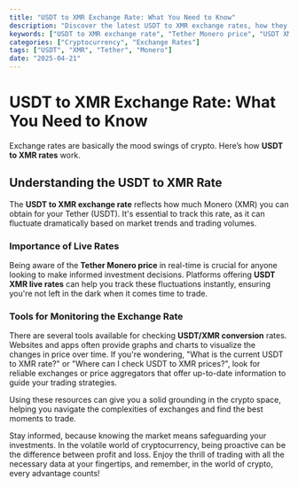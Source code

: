 ```yaml
---
title: "USDT to XMR Exchange Rate: What You Need to Know"
description: "Discover the latest USDT to XMR exchange rates, how they fluctuate, and where to find accurate price information."
keywords: ["USDT to XMR exchange rate", "Tether Monero price", "USDT XMR live rate"]
categories: ["Cryptocurrency", "Exchange Rates"]
tags: ["USDT", "XMR", "Tether", "Monero"]
date: "2025-04-21"
---
```


# USDT to XMR Exchange Rate: What You Need to Know

Exchange rates are basically the mood swings of crypto. Here’s how **USDT to XMR rates** work.

## Understanding the USDT to XMR Rate

The **USDT to XMR exchange rate** reflects how much Monero (XMR) you can obtain for your Tether (USDT). It's essential to track this rate, as it can fluctuate dramatically based on market trends and trading volumes. 

### Importance of Live Rates

Being aware of the **Tether Monero price** in real-time is crucial for anyone looking to make informed investment decisions. Platforms offering **USDT XMR live rates** can help you track these fluctuations instantly, ensuring you're not left in the dark when it comes time to trade.

### Tools for Monitoring the Exchange Rate

There are several tools available for checking **USDT/XMR conversion** rates. Websites and apps often provide graphs and charts to visualize the changes in price over time. If you're wondering, "What is the current USDT to XMR rate?" or "Where can I check USDT to XMR prices?", look for reliable exchanges or price aggregators that offer up-to-date information to guide your trading strategies.

Using these resources can give you a solid grounding in the crypto space, helping you navigate the complexities of exchanges and find the best moments to trade. 

Stay informed, because knowing the market means safeguarding your investments. In the volatile world of cryptocurrency, being proactive can be the difference between profit and loss. Enjoy the thrill of trading with all the necessary data at your fingertips, and remember, in the world of crypto, every advantage counts!